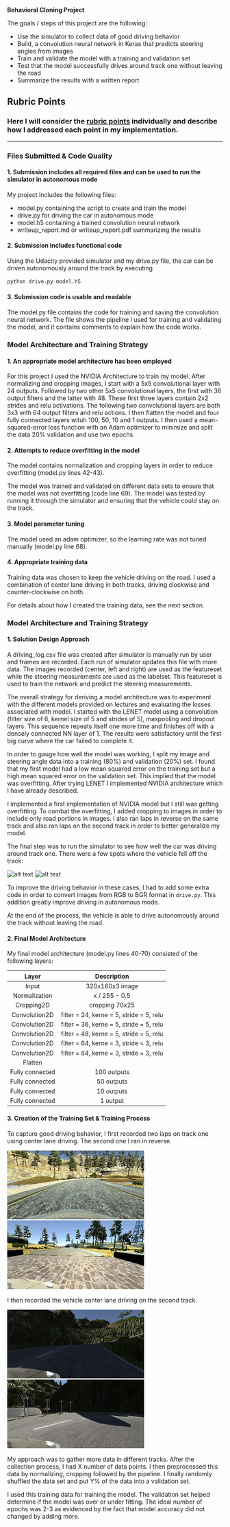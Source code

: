 **Behavioral Cloning Project**

The goals / steps of this project are the following:
* Use the simulator to collect data of good driving behavior
* Build, a convolution neural network in Keras that predicts steering angles from images
* Train and validate the model with a training and validation set
* Test that the model successfully drives around track one without leaving the road
* Summarize the results with a written report

[//]: # (Image References)

[image1]: ./pics/center_2018_01_07_17_26_55_840.jpg "Model Center track 1"
[image2]: ./pics/right_2018_01_07_18_15_58_837.jpg "Model Rigth reverse track 1"
[image3]: ./pics/right_2018_01_07_18_35_23_451.jpg "Model Center track 2"
[image4]: ./pics/right_2018_01_07_18_45_06_105.jpg "Model Right track 2"
[image5]: ./pics/0.jpg "Line touching 1"
[image6]: ./pics/1.jpg "Line touching 2"

## Rubric Points
### Here I will consider the [rubric points](https://review.udacity.com/#!/rubrics/432/view) individually and describe how I addressed each point in my implementation.  

---
### Files Submitted & Code Quality

#### 1. Submission includes all required files and can be used to run the simulator in autonomous mode

My project includes the following files:
* model.py containing the script to create and train the model
* drive.py for driving the car in autonomous mode
* model.h5 containing a trained convolution neural network
* writeup_report.md or writeup_report.pdf summarizing the results

#### 2. Submission includes functional code
Using the Udacity provided simulator and my drive.py file, the car can be driven autonomously around the track by executing
```sh
python drive.py model.h5
```

#### 3. Submission code is usable and readable

The model.py file contains the code for training and saving the convolution neural network. The file shows the pipeline I used for training and validating the model, and it contains comments to explain how the code works.

### Model Architecture and Training Strategy

#### 1. An appropriate model architecture has been employed

For this project I used the NVIDIA Architecture to train my model. After normalizing and cropping images, I start with a
5x5 convolutional layer with 24 outputs. Followed by two other 5x5 convolutional layers, the first with 36 output filters
and the latter with 48. These first three layers contain 2x2 strides and relu activations. The following two convolutional layers are both 3x3 with 64 output filters and relu actions. I then flatten the model and four fully connected layers wituh 100, 50, 10 and 1 outputs. I then used a mean-squared-error loss function with an Adam optimizer to minimize and split the data 20% validation and use two epochs.

#### 2. Attempts to reduce overfitting in the model

The model contains normalization and cropping layers in order to reduce overfitting (model.py lines 42-43).

The model was trained and validated on different data sets to ensure that the model was not overfitting (code line 69). The model was tested by running it through the simulator and ensuring that the vehicle could stay on the track.

#### 3. Model parameter tuning

The model used an adam optimizer, so the learning rate was not tuned manually (model.py line 68).

#### 4. Appropriate training data

Training data was chosen to keep the vehicle driving on the road. I used a combination of center lane driving in both tracks, driving clockwise and counter-clockwise on both.

For details about how I created the training data, see the next section.

### Model Architecture and Training Strategy

#### 1. Solution Design Approach

A driving_log.csv file was created after simulator is manually run by user and frames are recorded. Each run of simulator updates this file with more data. The images recorded (center, left and right) are used as the featureset while the steering measurements are used as the labelset. This featureset is used to train the network and predict the steering measurements.

The overall strategy for deriving a model architecture was to experiment with the different models provided on lectures and evaluating the losses associated with model. I started with the LENET model using a convolution (filter size of 6, kernel size of 5 and strides of 5), maxpooling and dropout layers. This sequence repeats itself one more time and finishes off with a densely connected NN layer of 1. The results were satisfactory until the first big curve where the car failed to complete it.

In order to gauge how well the model was working, I split my image and steering angle data into a training (80%) and validation (20%) set. I found that my first model had a low mean squared error on the training set but a high mean squared error on the validation set. This implied that the model was overfitting. After trying LENET I implemented NVIDIA architecture which I have already described.

I implemented a first implementation of NVIDIA model but I still was getting overfitting. To combat the overfitting, I added cropping to images in order to include only road portions in images. I also ran laps in reverse on the same track and also ran laps on the second track in order to better generalize my model.

The final step was to run the simulator to see how well the car was driving around track one. There were a few spots where the vehicle fell off the track:

![alt text][image5]
![alt text][image6]

To improve the driving behavior in these cases, I had to add some extra code in order to convert images from RGB to BGR format in `drive.py`. This addition greatly improve driving in autonomous mode.

At the end of the process, the vehicle is able to drive autonomously around the track without leaving the road.

#### 2. Final Model Architecture

My final model architecture (model.py lines 40-70) consisted of the following layers:

|          Layer        |                 Description	     	           |
|:---------------------:|:--------------------------------------------:|
| Input         		    | 320x160x3 image   							             |
| Normalization     	  | x / 255 - 0.5                                |
| Cropping2D		        |	cropping 70x25                               |
| Convolution2D		      |	filter = 24, kerne = 5, stride = 5, relu     |
| Convolution2D	    	  | filter = 36, kerne = 5, stride = 5, relu     |
| Convolution2D	        | filter = 48, kerne = 5, stride = 5, relu     |
| Convolution2D		      |	filter = 64, kerne = 3, stride = 3, relu     |
| Convolution2D		      |	filter = 64, kerne = 3, stride = 3, relu     |
| Flatten	      	      | 				                                     |
| Fully connected		    | 100 outputs  									               |
| Fully connected		    | 50 outputs  								                 |
| Fully connected		    | 10 outputs  								                 |
| Fully connected		    | 1 output    								                 |

#### 3. Creation of the Training Set & Training Process

To capture good driving behavior, I first recorded two laps on track one using center lane driving. The second one I ran in reverse.

![alt text][image1]
![alt text][image2]

I then recorded the vehicle center lane driving on the second track.

![alt text][image3]
![alt text][image4]

My approach was to gather more data in different tracks. After the collection process, I had X number of data points. I then preprocessed this data by normalizing, cropping followed by the pipeline. I finally randomly shuffled the data set and put Y% of the data into a validation set.

I used this training data for training the model. The validation set helped determine if the model was over or under fitting. The ideal number of epochs was 2-3 as evidenced by the fact that model accuracy did not changed by adding more.
